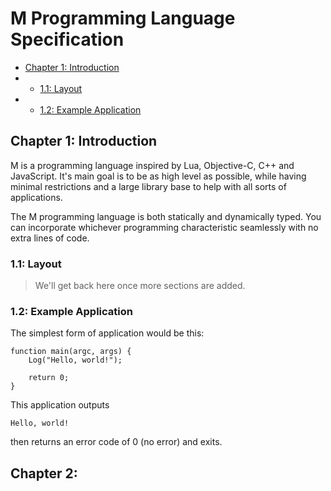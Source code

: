 # M Programming Language Specification
- [Chapter 1: Introduction](#chapter-1-introduction)
- - [1.1: Layout](#11-layout)
- - [1.2: Example Application](#12-example-application)

## Chapter 1: Introduction 
M is a programming language inspired by Lua, Objective-C, C++ and JavaScript.  It's main goal is to be as high level as possible, while having minimal restrictions and a large library base to help with all sorts of applications.

The M programming language is both statically and dynamically typed.  You can incorporate whichever programming characteristic seamlessly with no extra lines of code.

### 1.1: Layout
> We'll get back here once more sections are added.

### 1.2: Example Application
The simplest form of application would be this:
```
function main(argc, args) {
    Log("Hello, world!");

    return 0;
}
```
This application outputs
```
Hello, world!
```
then returns an error code of 0 (no error) and exits.

## Chapter 2: 